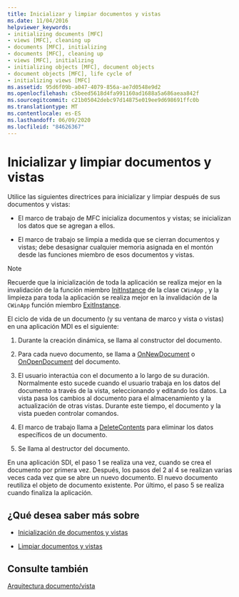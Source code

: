 ```yaml
---
title: Inicializar y limpiar documentos y vistas
ms.date: 11/04/2016
helpviewer_keywords:
- initializing documents [MFC]
- views [MFC], cleaning up
- documents [MFC], initializing
- documents [MFC], cleaning up
- views [MFC], initializing
- initializing objects [MFC], document objects
- document objects [MFC], life cycle of
- initializing views [MFC]
ms.assetid: 95d6f09b-a047-4079-856a-ae7d0548e9d2
ms.openlocfilehash: c5beed5618d4fa991160ad1688a5a686aeaa842f
ms.sourcegitcommit: c21b05042debc97d14875e019ee9d698691ffc0b
ms.translationtype: MT
ms.contentlocale: es-ES
ms.lasthandoff: 06/09/2020
ms.locfileid: "84626367"
---
```

# <a name="initializing-and-cleaning-up-documents-and-views"></a>Inicializar y limpiar documentos y vistas

Utilice las siguientes directrices para inicializar y limpiar después de sus documentos y vistas:

- El marco de trabajo de MFC inicializa documentos y vistas; se inicializan los datos que se agregan a ellos.

- El marco de trabajo se limpia a medida que se cierran documentos y vistas; debe desasignar cualquier memoria asignada en el montón desde las funciones miembro de esos documentos y vistas.

> [!NOTE]
> Recuerde que la inicialización de toda la aplicación se realiza mejor en la invalidación de la función miembro [InitInstance](reference/cwinapp-class.md#initinstance) de la clase `CWinApp` , y la limpieza para toda la aplicación se realiza mejor en la invalidación de la `CWinApp` función miembro [ExitInstance](reference/cwinapp-class.md#exitinstance).

El ciclo de vida de un documento (y su ventana de marco y vista o vistas) en una aplicación MDI es el siguiente:

1. Durante la creación dinámica, se llama al constructor del documento.

1. Para cada nuevo documento, se llama a [OnNewDocument](reference/cdocument-class.md#onnewdocument) o [OnOpenDocument](reference/cdocument-class.md#onopendocument) del documento.

1. El usuario interactúa con el documento a lo largo de su duración. Normalmente esto sucede cuando el usuario trabaja en los datos del documento a través de la vista, seleccionando y editando los datos. La vista pasa los cambios al documento para el almacenamiento y la actualización de otras vistas. Durante este tiempo, el documento y la vista pueden controlar comandos.

1. El marco de trabajo llama a [DeleteContents](reference/cdocument-class.md#deletecontents) para eliminar los datos específicos de un documento.

1. Se llama al destructor del documento.

En una aplicación SDI, el paso 1 se realiza una vez, cuando se crea el documento por primera vez. Después, los pasos del 2 al 4 se realizan varias veces cada vez que se abre un nuevo documento. El nuevo documento reutiliza el objeto de documento existente. Por último, el paso 5 se realiza cuando finaliza la aplicación.

## <a name="what-do-you-want-to-know-more-about"></a>¿Qué desea saber más sobre

- [Inicialización de documentos y vistas](initializing-documents-and-views.md)

- [Limpiar documentos y vistas](cleaning-up-documents-and-views.md)

## <a name="see-also"></a>Consulte también

[Arquitectura documento/vista](document-view-architecture.md)
